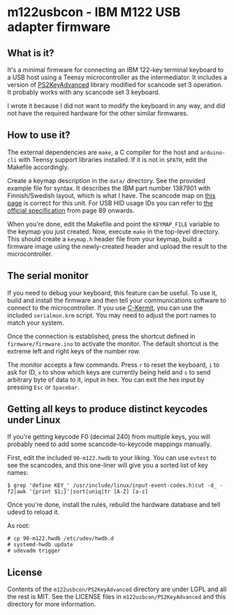 # m122usbcon - IBM M122 USB adapter firmware

## What is it?

It's a minimal firmware for connecting an IBM 122-key terminal keyboard to a USB host using a Teensy microcontroller as the intermediator. It includes a version of [PS2KeyAdvanced](https://github.com/techpaul/PS2KeyAdvanced.git) library modified for scancode set 3 operation. It probably works with any scancode set 3 keyboard.

I wrote it because I did not want to modify the keyboard in any way, and did not have the required hardware for the other similar firmwares.

## How to use it?

The external dependencies are `make`, a C compiler for the host and `arduino-cli` with Teensy support libraries installed. If it is not in `$PATH`, edit the Makefile accordingly.

Create a keymap description in the `data/` directory. See the provided example file for syntax. It describes the IBM part number 1387901 with Finnish/Swedish layout, which is what I have. The scancode map on [this page](https://www.seasip.info/VintagePC/ibm_1390876.html) is correct for this unit. For USB HID usage IDs you can refer to [the official specification](https://usb.org/sites/default/files/hut1_5.pdf) from page 89 onwards.

When you're done, edit the Makefile and point the `KEYMAP_FILE` variable to the keymap you just created. Now, execute `make` in the top-level directory. This should create a `keymap.h` header file from your keymap, build a firmware image using the newly-created header and upload the result to the microcontroller.

## The serial monitor

If you need to debug your keyboard, this feature can be useful. To use it, build and install the firmware and then tell your communications software to connect to the microcontroller. If you use [C-Kermit](https://www.kermitproject.org/), you can use the included `serialmon.krm` script. You may need to adjust the port names to match your system.

Once the connection is established, press the shortcut defined in `firmware/firmware.ino` to activate the monitor. The default shortcut is the extreme left and right keys of the number row.

The monitor accepts a few commands. Press `r` to reset the keyboard, `i` to ask for ID, `x` to show which keys are currently being held and `s` to send arbitrary byte of data to it, input in hex. You can exit the hex input by pressing `Esc` or `Spacebar`.

## Getting all keys to produce distinct keycodes under Linux

If you're getting keycode F0 (decimal 240) from multiple keys, you will probably need to add some scancode-to-keycode mappings manually.

First, edit the included  `90-m122.hwdb` to your liking. You can use `evtest` to see the scancodes, and this one-liner will give you a sorted list of key names:

```
$ grep 'define KEY_' /usr/include/linux/input-event-codes.h|cut -d_ -f2|awk '{print $1;}'|sort|uniq|tr [A-Z] [a-z]
```

Once you're done, install the rules, rebuild the hardware database and tell udevd to reload it.

As root:
```
# cp 90-m122.hwdb /etc/udev/hwdb.d
# systemd-hwdb update
# udevadm trigger
```

## License

Contents of the `m122usbcon/PS2KeyAdvanced` directory are under LGPL and all the rest is MIT. See the LICENSE files in `m122usbcon/PS2KeyAdvanced` and this directory for more information.

